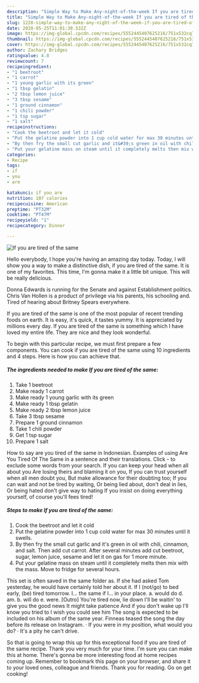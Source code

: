 ```yaml
---
description: "Simple Way to Make Any-night-of-the-week If you are tired of the same"
title: "Simple Way to Make Any-night-of-the-week If you are tired of the same"
slug: 1228-simple-way-to-make-any-night-of-the-week-if-you-are-tired-of-the-same
date: 2020-05-25T11:01:38.532Z
image: https://img-global.cpcdn.com/recipes/5552445407625216/751x532cq70/if-you-are-tired-of-the-same-recipe-main-photo.jpg
thumbnail: https://img-global.cpcdn.com/recipes/5552445407625216/751x532cq70/if-you-are-tired-of-the-same-recipe-main-photo.jpg
cover: https://img-global.cpcdn.com/recipes/5552445407625216/751x532cq70/if-you-are-tired-of-the-same-recipe-main-photo.jpg
author: Zachary Bridges
ratingvalue: 4.8
reviewcount: 7
recipeingredient:
- "1 beetroot"
- "1 carrot"
- "1 young garlic with its green"
- "1 tbsp gelatin"
- "2 tbsp lemon juice"
- "3 tbsp sesame"
- "1 ground cinnamon"
- "1 chili powder"
- "1 tsp sugar"
- "1 salt"
recipeinstructions:
- "Cook the beetroot and let it cold"
- "Put the gelatine powder into 1 cup cold water for max 30 minutes until it swells."
- "By then fry the small cut garlic and it&#39;s green in oil with chili, cinnamon, and salt. Then add cut carrot. After several minutes add cut beetroot,  sugar, lemon juice, sesame and let it on gas for 1 more minute."
- "Put your gelatine mass on steam until it completely melts then mix with the mass. Move to fridge for several hours."
categories:
- Recipe
tags:
- if
- you
- are

katakunci: if you are 
nutrition: 107 calories
recipecuisine: American
preptime: "PT32M"
cooktime: "PT47M"
recipeyield: "1"
recipecategory: Dinner

---
```



![If you are tired of the same](https://img-global.cpcdn.com/recipes/5552445407625216/751x532cq70/if-you-are-tired-of-the-same-recipe-main-photo.jpg)

Hello everybody, I hope you're having an amazing day today. Today, I will show you a way to make a distinctive dish, if you are tired of the same. It is one of my favorites. This time, I'm gonna make it a little bit unique. This will be really delicious.

Donna Edwards is running for the Senate and against Establishment politics. Chris Van Hollen is a product of privilege via his parents, his schooling and. Tired of hearing about Britney Spears everywhere.

If you are tired of the same is one of the most popular of recent trending foods on earth. It is easy, it's quick, it tastes yummy. It is appreciated by millions every day. If you are tired of the same is something which I have loved my entire life. They are nice and they look wonderful.


To begin with this particular recipe, we must first prepare a few components. You can cook if you are tired of the same using 10 ingredients and 4 steps. Here is how you can achieve that.

<!--inarticleads1-->

##### The ingredients needed to make If you are tired of the same:

1. Take 1 beetroot
1. Make ready 1 carrot
1. Make ready 1 young garlic with its green
1. Make ready 1 tbsp gelatin
1. Make ready 2 tbsp lemon juice
1. Take 3 tbsp sesame
1. Prepare 1 ground cinnamon
1. Take 1 chili powder
1. Get 1 tsp sugar
1. Prepare 1 salt


How to say are you tired of the same in Indonesian. Examples of using Are You Tired Of The Same in a sentence and their translations. Click - to exclude some words from your search. If you can keep your head when all about you Are losing theirs and blaming it on you, If you can trust yourself when all men doubt you, But make allowance for their doubting too; If you can wait and not be tired by waiting, Or being lied about, don&#39;t deal in lies, Or being hated don&#39;t give way to hating If you insist on doing everything yourself, of course you&#39;ll fees tired! 

<!--inarticleads2-->

##### Steps to make If you are tired of the same:

1. Cook the beetroot and let it cold
1. Put the gelatine powder into 1 cup cold water for max 30 minutes until it swells.
1. By then fry the small cut garlic and it&#39;s green in oil with chili, cinnamon, and salt. Then add cut carrot. After several minutes add cut beetroot,  sugar, lemon juice, sesame and let it on gas for 1 more minute.
1. Put your gelatine mass on steam until it completely melts then mix with the mass. Move to fridge for several hours.


This set is often saved in the same folder as. If she had asked Tom yesterday, he would have certainly told her about it. If I (not/go) to bed early, (be) tired tomorrow. I… the same if I… in your place. a. would do d. am. b. will do e. were. [Outro] You&#39;re tired now, lie down I&#39;ll be waitin&#39; to give you the good news It might take patience And if you don&#39;t wake up I&#39;ll know you tried to I wish you could see him The song is expected to be included on his album of the same year. Finneas teased the song the day before its release on Instagram. · If you were in my position, what would you do? · It&#39;s a pity he can&#39;t drive. 

So that is going to wrap this up for this exceptional food if you are tired of the same recipe. Thank you very much for your time. I'm sure you can make this at home. There's gonna be more interesting food at home recipes coming up. Remember to bookmark this page on your browser, and share it to your loved ones, colleague and friends. Thank you for reading. Go on get cooking!
